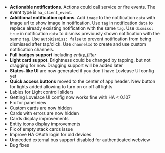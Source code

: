 - **Actionable notifications**. Actions could call service or fire events. The event type is `ha_client_event`.
- **Additional notification options**. Add `image` to the notification `data` with image url to show image in notification. Use `tag` in notification `data` to replace already exsisting notification with the same `tag`. Use `dismiss: true` in notification `data` to dismiss previously shown notification with the same `tag`. Use `autoDismiss: false` to prevent notification from being dismissed after tap/click. Use `channelId` to create and use custom notification channels.
- **Full badges support** including *entity_filter*
- **Light card suppot**. Brightness could be changed by tapping, but not dragging for now. Dragging support will be added later
- **States-like UI** are now generated if you don't have Lovlease UI config yet
- **Quick access buttons** moved to the center of app header. New button for lights added allowing to turn on or off all lights
- Lables for Light controll sliders
- Getting Lovelace UI config now works fine with HA < 0.107
- Fix for panel view
- Custom cards are now hidden
- Cards with errors are now hidden
- Cards display improvements
- Entity icons display improvements
- Fix of empty stack cards issue
- Improve HA OAuth login for old devices
- Unneeded external bus support disabled for authenticated webview
- Bug fixes
